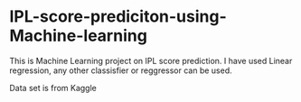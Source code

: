 # IPL-score-prediciton-using-Machine-learning

This is Machine Learning project on IPL score prediction. I have used Linear regression, any other classisfier or reggressor can be used.

Data set is from Kaggle
